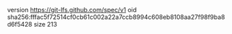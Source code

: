 version https://git-lfs.github.com/spec/v1
oid sha256:fffac5f72514cf0cb61c002a22a7ccb8994c608eb8108aa27f98f9ba8d6f5428
size 213
